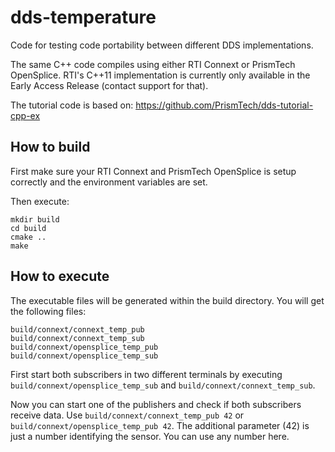 # dds-temperature
Code for testing code portability between different DDS implementations.

The same C++ code compiles using either RTI Connext or PrismTech OpenSplice.
RTI's C++11 implementation is currently only available in the Early Access Release (contact support for that).

The tutorial code is based on: https://github.com/PrismTech/dds-tutorial-cpp-ex

## How to build

First make sure your RTI Connext and PrismTech OpenSplice is setup correctly and the environment variables are set.

Then execute:

    mkdir build
    cd build
    cmake ..
    make

## How to execute

The executable files will be generated within the build directory.
You will get the following files:

    build/connext/connext_temp_pub
    build/connext/connext_temp_sub
    build/connext/opensplice_temp_pub
    build/connext/opensplice_temp_sub
    
First start both subscribers in two different terminals by executing `build/connext/opensplice_temp_sub` and `build/connext/connext_temp_sub`.

Now you can start one of the publishers and check if both subscribers receive data. Use `build/connext/connext_temp_pub 42` or `build/connext/opensplice_temp_pub 42`.
The additional parameter (42) is just a number identifying the sensor. You can use any number here.
